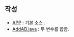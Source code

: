 ## 작성
- [APP](https://github.com/ParkChanhee1130/study_javas/blob/master/src/App.java) : 기본 소스 .
- [AddAB.java](https://github.com/ParkChanhee1130/study_javas/blob/master/src/AddAB.java) : 두 변수를 합함.
